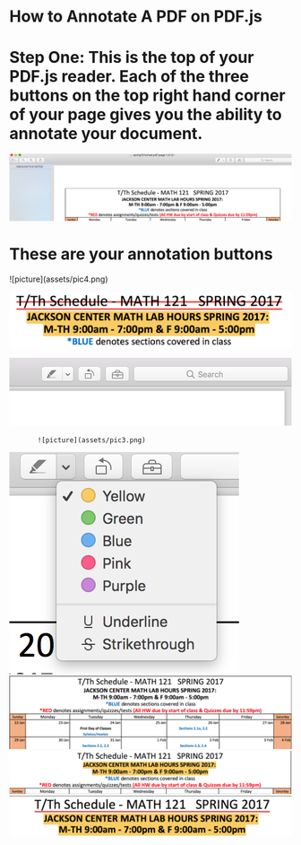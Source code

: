 <h1>
 How to Annotate A PDF on PDF.js
 </h1>
 
 <h1>
 Step One: This is the top of your PDF.js reader. Each of the three buttons on the top right hand corner of your page gives you the ability to annotate your document. 
 </h1>
 
 ![picture](assets/pic9.png) 
 
 <h1>
 These are your annotation buttons
 </h1>
 ![picture](assets/pic4.png)
 
![picture](assets/pic1.png) 

![picture](assets/pic2.png)
           
           ![picture](assets/pic3.png)
                      

![picture](assets/pic5.png)
![picture](assets/pic6.png)
![picture](assets/pic7.png)
![picture](assets/pic8.png)

